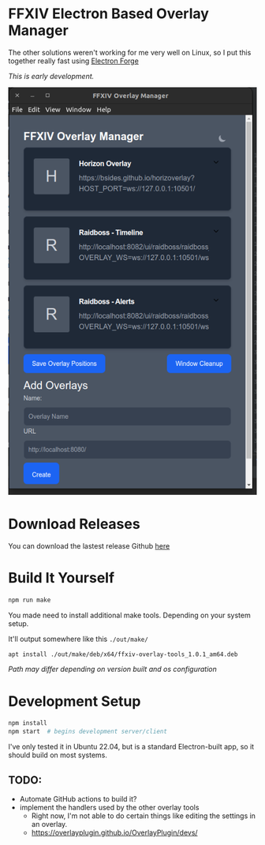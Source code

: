 # FFXIV Electron Based Overlay Manager

The other solutions weren't working for me very well on Linux,
so I put this together really fast using 
[Electron Forge](https://github.com/electron/forge)

*This is early development.*

![img_1.png](img_1.png)

# Download Releases

You can download the lastest release Github [here](https://github.com/unfaiyted/ffxiv-overlay-tools/releases)


# Build It Yourself

```bash
npm run make 
```
You made need to install additional make tools. Depending on your system setup.

It'll output somewhere like this `./out/make/`

```bash
apt install ./out/make/deb/x64/ffxiv-overlay-tools_1.0.1_am64.deb
```
*Path may differ depending on version built and os configuration*



# Development Setup
```bash
npm install
npm start  # begins development server/client
```

I've only tested it in Ubuntu 22.04, but is a standard Electron-built app, so it should build on most systems.


## TODO:
- Automate GitHub actions to build it?
- implement the handlers used by the other overlay tools
  - Right now, I'm not able to do certain things like editing the settings in an overlay.
   - https://overlayplugin.github.io/OverlayPlugin/devs/